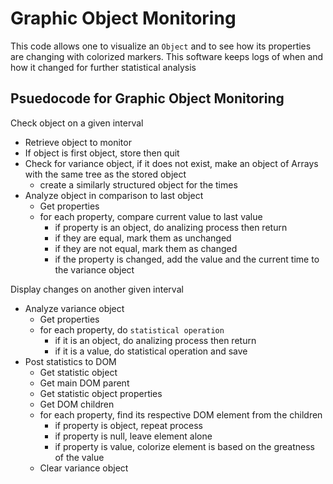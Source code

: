 # Graphic Object Monitoring

This code allows one to visualize an `Object` and to see how its properties are changing with colorized markers. This software keeps logs of when and how it changed for further statistical analysis

## Psuedocode for Graphic Object Monitoring

Check object on a given interval

 - Retrieve object to monitor
 - If object is first object, store then quit
 - Check for variance object, if it does not exist, make an object of Arrays with the same tree as the stored object
     - create a similarly structured object for the times
 - Analyze object in comparison to last object
     - Get properties
     - for each property, compare current value to last value
         - if property is an object, do analizing process then return
         - if they are equal, mark them as unchanged
         - if they are not equal, mark them as changed
         - if the property is changed, add the value and the current time to the variance object

Display changes on another given interval

 - Analyze variance object
     - Get properties
     - for each property, do `statistical operation`
         - if it is an object, do analizing process then return
         - if it is a value, do statistical operation and save
 - Post statistics to DOM
     - Get statistic object
     - Get main DOM parent
     - Get statistic object properties
     - Get DOM children
     - for each property, find its respective DOM element from the children
         - if property is object, repeat process
         - if property is null, leave element alone
         - if property is value, colorize element is based on the greatness of the value
     - Clear variance object
